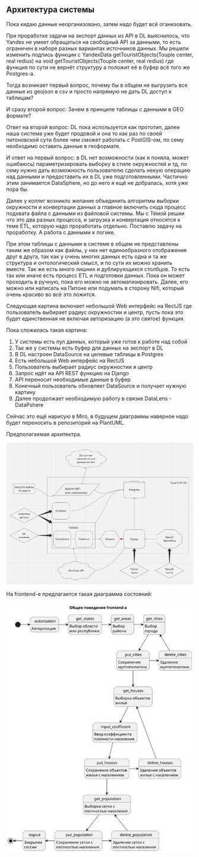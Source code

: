## Архитектура системы

Пока кидаю данные неорганизовано, затем надо будет всё оганизовать.

При проработке задачи на экспорт данных из API в DL выяснилось, что Yandex не
умеет обращаться на свободный API за данными, то есть ограничен в наборе
разных вариантах источников данных.
Мы решили изменить подпись функции с YandexData getTouristObjects(Touple
center, real redius) на void getTouristObjects(Touple center, real redius)
где функция по сути не вернёт структуру а положит её в буфер всё того же
Postgres-а.

Тогда возникает первый вопрос, почему бы в общем не выгрузить все данные из
geojson в csv и просто напрямую не дать DL доступ к таблицам?

И сразу второй вопрос: Зачем в принципе таблицы с данными в GEO формате?

Ответ на второй вопрос: DL пока используется как прототип, далее наша система
уже будет продовой и она то как раз по своей питоновской сути более чем сможет
работать с PostGIS-ом, по сему необходимо оставить данные в геоформате.

И ответ на первый вопрос: в DL нет возможности (как я поняла, может ошибаюсь)
параметризировать выборку в стиле окружностей и тд, по сему нужно дать
возможность пользователю сделать некую операцию над данными и предоставить их
в DL уже подготовленными. Частично этим занимается DataSphere, но до него я
ещё не добралась, хотя уже пора бы.

Далее у коллег возникло желание объединить алгоритмы выборки окружности и
конвертации данных а главное включить сюда процесс подхвата файла с данными
из файловой системы. Мы с Тёмой решии что это два разных процесса, и загрузка
и конвертация относятся к теме ETL, которую надо проработать отдельно.
Поставлю задачу на проработку. А работа с данными к логике.

При этом таблицы с данными в системе в общем не представлены таким же образом
как файлы, у них нет единообразного отображения друг в друга, так как у очень
многих данных есть одна и та же структура и онтологический смысл, и по сути
их можно хранить вместе. Так же есть много лишних и дублирующихся столбцов.
То есть так или иначе есть процесс ETL и подготовки данных. Пока он может
проходить в ручную, пока его можно не автоматизировать. Далее, его можно или
написать на Питоне или подумать в сторону Nifi, который очень красиво во всё
это ложится.

Следующая картина включает небольшой Web интерфейс на RectJS где пользователь
выбирает радиус окружностии и центр, пусть пока это будет единственная не
включая авторизацию (а это святое) функция.

Пока сложилась такая картина:
1. У системы есть пул данных, который уже готов к работе над собой
2. Так же у системы есть буфер для данных на экспорт в DL
3. В DL настроен DataSource на целевые таблицы в Postgres
4. Есть небольшой Web интерфейс на RectJS
5. Пользователь выбирает радиус окружностии и центр
6. Запрос идёт на API REST функцию на Django
7. API переносит необходимые данные в буфер
8. Конечный пользователь обновляет DataSource и получает нужную картину
9. Далее продолжает необходимую работу в связке DataLens - DataPshere

Сейчас это ещё нарисую в Miro, в будущем диаграммы наверное надо будет
переносить в репозиторий на PlantUML.

Предполагаемая архитектра.

![Arch](img/arch.jpg)

На frontend-е предлагается такая диаграмма состояний:

![Frontend](out/frontend/frontend.svg)
